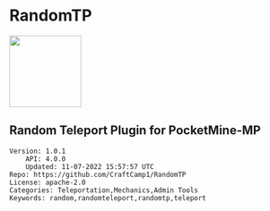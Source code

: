 # RandomTP
<img src="https://raw.githubusercontent.com/CraftCamp1/RandomTP/1599880bbf4fae1a385f09c70d26e64c7bcad2be/icon.png" width="128" height="128" />

## Random Teleport Plugin for PocketMine-MP
```properties
Version: 1.0.1
    API: 4.0.0
    Updated: 11-07-2022 15:57:57 UTC
Repo: https://github.com/CraftCamp1/RandomTP
License: apache-2.0
Categories: Teleportation,Mechanics,Admin Tools
Keywords: random,randomteleport,randomtp,teleport
```